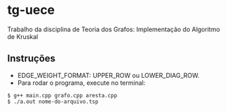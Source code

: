 # tg-uece
Trabalho da disciplina de Teoria dos Grafos: Implementação do Algoritmo de Kruskal

## Instruções
- EDGE_WEIGHT_FORMAT: UPPER_ROW ou LOWER_DIAG_ROW.
- Para rodar o programa, execute no terminal:
```
$ g++ main.cpp grafo.cpp aresta.cpp
$ ./a.out nome-do-arquivo.tsp
```
